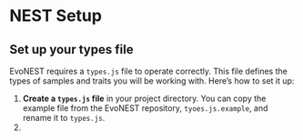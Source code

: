 # NEST Setup

## Set up your types file

EvoNEST requires a `types.js` file to operate correctly. This file defines the types of samples and traits you will be working with. Here’s how to set it up:

1. **Create a `types.js` file** in your project directory. You can copy the example file from the EvoNEST repository, `tyoes.js.example`, and rename it to `types.js`.
2. 